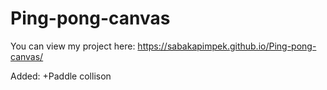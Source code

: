 ﻿# Ping-pong-canvas

You can view my project here: https://sabakapimpek.github.io/Ping-pong-canvas/

Added:
+Paddle collison
